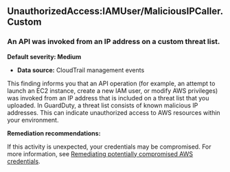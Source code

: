 UnauthorizedAccess:IAMUser/MaliciousIPCaller.Custom
---------------------------------------------------

### An API was invoked from an IP address on a custom threat list.

**Default severity: Medium**

* **Data source:** CloudTrail management events

This finding informs you that an API operation (for example, an attempt to launch an EC2 instance, create a new IAM user, or modify AWS privileges) was invoked from an IP address that is included on a threat list that you uploaded. In GuardDuty, a threat list consists of known malicious IP addresses. This can indicate unauthorized access to AWS resources within your environment.

**Remediation recommendations:**

If this activity is unexpected, your credentials may be compromised. For more information, see [Remediating potentially compromised AWS credentials](https://docs.aws.amazon.com/guardduty/latest/ug/compromised-creds.html).
